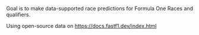 Goal is to make data-supported race predictions for Formula One Races and qualifiers.

Using open-source data on https://docs.fastf1.dev/index.html
